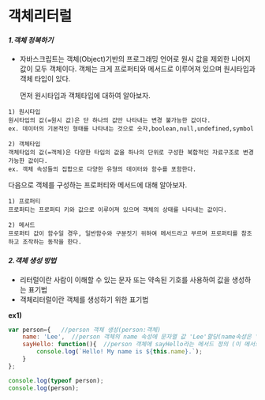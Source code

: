 # 객체리터럴

 #### *1.객체 정복하기*
- 자바스크립트는 객체(Object)기반의 프로그래밍 언어로 원시 값을 제외한 나머지 값이 모두 객체이다.
  객체는 크게 프로퍼티와 메서드로 이루어져 있으며 원시타입과 객체 타입이 있다.

   먼저 원시타입과 객체타입에 대하여 알아보자.

```
1) 원시타입
원시타입의 값(=원시 값)은 단 하나의 값만 나타내는 변경 불가능한 값이다.
ex. 데이터의 기본적인 형태를 나타내는 것으로 숫자,boolean,null,undefined,symbol

2) 객체타입
객체타입의 값(=객체)은 다양한 타입의 값을 하나의 단위로 구성한 복합적인 자료구조로 변경가능한 값이다.
ex. 객체 속성들의 집합으로 다양한 유형의 데이터와 함수를 포함한다.
```
다음으로 객체를 구성하는 프로퍼티와 메서드에 대해 알아보자.

```
1) 프로퍼티
프로퍼티는 프로퍼티 키와 값으로 이루어져 있으며 객체의 상태를 나타내는 값이다.

2) 메서드
프로퍼티 값이 함수일 경우, 일반함수와 구분짓기 위하여 메서드라고 부르며 프로퍼티를 참조하고 조작하는 동작을 한다.
```

#### *2.객체 생성 방법*
- 리터럴이란 사람이 이해할 수 있는 문자 또는 약속된 기호를 사용하여 값을 생성하는 표기법
- 객체리터럴이란 객체를 생성하기 위한 표기법

**ex1)**
```javascript
var person={   //person 객체 생성(person:객체)
    name: 'Lee',  //person 객체의 name 속성에 문자열 값 'Lee'할당(name속성은 'Lee'라는 문자열을 값으로 가지고 있음
    sayHello: function(){  //person 객체에 sayHello라는 메서드 정의 (이 메서드는 Hello My name is Lee 메세지를 출력한다.
        console.log(`Hello! My name is ${this.name}.`);
    }
};

console.log(typeof person);
console.log(person);
```

 









